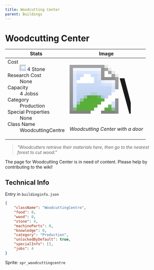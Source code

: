 ```yaml
---
title: Woodcutting Center
parent: Buildings
---
```

# Woodcutting Center

[//]: # (Pre-generated content)
<table><thead><tr><th>Stats</th><th>Image</th></tr></thead><tbody><tr><td><dl><dt>Cost</dt><dd><div class="resource-icon"><img style="object-position: -637px -737px;" src="https://tfe2-wiki.github.io/assets/sprites.png"></div> 4 Stone</dd><dt>Research Cost</dt><dd>None</dd><dt>Capacity</dt><dd>4 Jobss</dd><dt>Category</dt><dd>Production</dd><dt>Special Properties</dt><dd>None</dd><dt>Class Name</dt><dd>WoodcuttingCentre</dd></dl></td><td><style>.building-image {width: 200px;height: 200px;overflow: hidden;position: relative;}.building-image img {image-rendering: pixelated;object-fit: none;transform: scale(10);transform-origin: left top;position: absolute;left: 0;top: 0;}.resource-image {width: 200px;height: 200px;overflow: hidden;position: relative;}.resource-image img {image-rendering: pixelated;object-fit: none;transform: scale(20);transform-origin: left top;position: absolute;left: 0;top: 0;}.building-icon {width: 20px;height: 20px;overflow: hidden;position: relative;display: inline-block;}.building-icon img {image-rendering: pixelated;object-fit: none;transform: scale(1);transform-origin: left top;position: absolute;left: 0;top: 0;}.resource-icon {width: 20px;height: 20px;overflow: hidden;position: relative;display: inline-block;}.resource-icon img {image-rendering: pixelated;object-fit: none;transform: scale(2);transform-origin: left top;position: absolute;left: 0;top: 0;}</style><div class="building-image"><img style="object-position: -458px -993px;" src="https://tfe2-wiki.github.io/assets/sprites.png" alt="Woodcutting Center Back"><img style="object-position: -436px -993px;" src="https://tfe2-wiki.github.io/assets/sprites.png" alt="Woodcutting Center"></div><i>Woodcutting Center with a door</i></td></tr></tbody></table><blockquote><i>"Woodcutters retrieve their materials here, then go to the nearest forest to cut wood."</i></blockquote>

The page for Woodcutting Center is in need of content. Please help by contributing to the wiki!

## Technical Info
Entry in `buildinginfo.json`

```json
{
    "className": "WoodcuttingCentre",
    "food": 0,
    "wood": 0,
    "stone": 4,
    "machineParts": 0,
    "knowledge": 0,
    "category": "Production",
    "unlockedByDefault": true,
    "specialInfo": [],
    "jobs": 4
}
```

Sprite: `spr_woodcuttingcentre`

